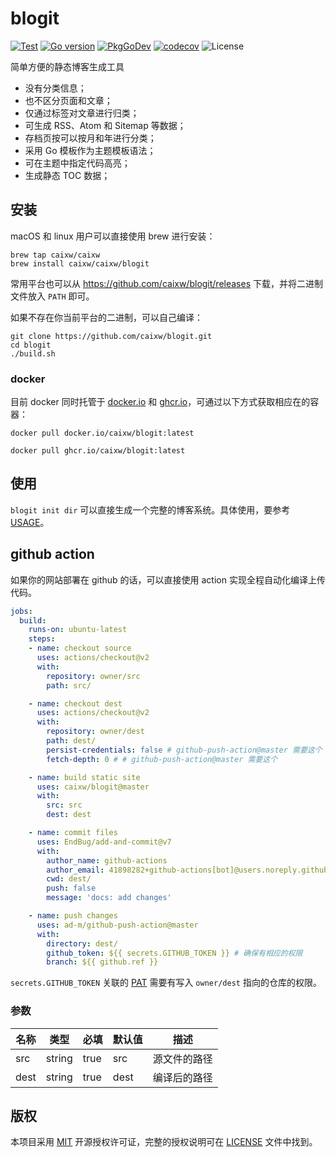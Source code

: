 # blogit

[![Test](https://github.com/caixw/blogit/workflows/Test/badge.svg)](https://github.com/caixw/blogit/actions?query=workflow%3ATest)
[![Go version](https://img.shields.io/github/go-mod/go-version/caixw/blogit)](https://golang.org)
[![PkgGoDev](https://pkg.go.dev/badge/github.com/caixw/blogit)](https://pkg.go.dev/github.com/caixw/blogit)
[![codecov](https://codecov.io/gh/caixw/blogit/branch/master/graph/badge.svg)](https://codecov.io/gh/caixw/blogit)
![License](https://img.shields.io/github/license/caixw/blogit)

简单方便的静态博客生成工具

- 没有分类信息；
- 也不区分页面和文章；
- 仅通过标签对文章进行归类；
- 可生成 RSS、Atom 和 Sitemap 等数据；
- 存档页按可以按月和年进行分类；
- 采用 Go 模板作为主题模板语法；
- 可在主题中指定代码高亮；
- 生成静态 TOC 数据；

## 安装

macOS 和 linux 用户可以直接使用 brew 进行安装：

```shell
brew tap caixw/caixw
brew install caixw/caixw/blogit
```

常用平台也可以从 <https://github.com/caixw/blogit/releases> 下载，并将二进制文件放入 `PATH` 即可。

如果不存在你当前平台的二进制，可以自己编译：

```shell
git clone https://github.com/caixw/blogit.git
cd blogit
./build.sh
```

### docker

目前 docker 同时托管于 [docker.io](https://hub.docker.com/r/caixw/blogit) 和 [ghcr.io](https://ghcr.io/caixw/blogit)，可通过以下方式获取相应在的容器：

`docker pull docker.io/caixw/blogit:latest`

`docker pull ghcr.io/caixw/blogit:latest`

## 使用

`blogit init dir` 可以直接生成一个完整的博客系统。具体使用，要参考 [USAGE](USAGE.md)。

## github action

如果你的网站部署在 github 的话，可以直接使用 action 实现全程自动化编译上传代码。

```yaml
jobs:
  build:
    runs-on: ubuntu-latest
    steps:
    - name: checkout source
      uses: actions/checkout@v2
      with:
        repository: owner/src
        path: src/

    - name: checkout dest
      uses: actions/checkout@v2
      with:
        repository: owner/dest
        path: dest/
        persist-credentials: false # github-push-action@master 需要这个
        fetch-depth: 0 # # github-push-action@master 需要这个

    - name: build static site
      uses: caixw/blogit@master
      with:
        src: src
        dest: dest

    - name: commit files
      uses: EndBug/add-and-commit@v7
      with:
        author_name: github-actions
        author_email: 41898282+github-actions[bot]@users.noreply.github.com
        cwd: dest/
        push: false
        message: 'docs: add changes'

    - name: push changes
      uses: ad-m/github-push-action@master
      with:
        directory: dest/
        github_token: ${{ secrets.GITHUB_TOKEN }} # 确保有相应的权限
        branch: ${{ github.ref }}
```

`secrets.GITHUB_TOKEN` 关联的 [PAT](https://docs.github.com/cn/github/authenticating-to-github/creating-a-personal-access-token) 需要有写入 `owner/dest` 指向的仓库的权限。

### 参数

| 名称    | 类型   | 必填   | 默认值     | 描述
|---------|--------|--------|------------|-------
| src     | string | true   | src        | 源文件的路径
| dest    | string | true   | dest       | 编译后的路径

## 版权

本项目采用 [MIT](https://opensource.org/licenses/MIT) 开源授权许可证，完整的授权说明可在 [LICENSE](LICENSE) 文件中找到。
